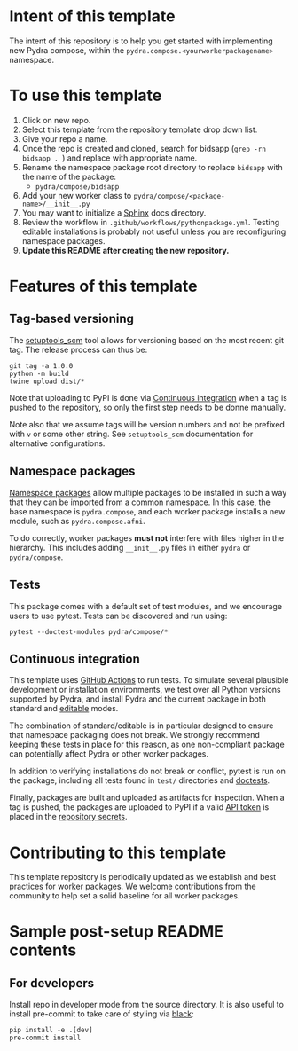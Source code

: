 # Intent of this template

The intent of this repository is to help you get started with implementing new Pydra
compose, within the `pydra.compose.<yourworkerpackagename>` namespace.

# To use this template

1. Click on new repo.
1. Select this template from the repository template drop down list.
1. Give your repo a name.
1. Once the repo is created and cloned, search for bidsapp (`grep -rn bidsapp . `) and
   replace with appropriate name.
1. Rename the namespace package root directory to replace `bidsapp` with the name of the package:
   * `pydra/compose/bidsapp`
1. Add your new worker class to `pydra/compose/<package-name>/__init__.py`
1. You may want to initialize a [Sphinx] docs directory.
1. Review the workflow in `.github/workflows/pythonpackage.yml`. Testing editable installations
   is probably not useful unless you are reconfiguring namespace packages.
1. **Update this README after creating the new repository.**

[Sphinx]: https://www.sphinx-doc.org/en/master/usage/quickstart.html

# Features of this template

## Tag-based versioning

The [setuptools_scm](https://github.com/pypa/setuptools_scm) tool allows for versioning based
on the most recent git tag. The release process can thus be:

```Shell
git tag -a 1.0.0
python -m build
twine upload dist/*
```

Note that uploading to PyPI is done via [Continuous integration](#continuous-integration) when
a tag is pushed to the repository, so only the first step needs to be donne manually.

Note also that we assume tags will be version numbers and not be prefixed with `v` or some other
string. See `setuptools_scm` documentation for alternative configurations.

## Namespace packages

[Namespace packages] allow multiple packages to be installed in such a way that they can be
imported from a common namespace. In this case, the base namespace is `pydra.compose`, and each
worker package installs a new module, such as `pydra.compose.afni`.

To do correctly, worker packages **must not** interfere with files higher in the hierarchy.
This includes adding `__init__.py` files in either `pydra` or `pydra/compose`.

[Namespace packages]: https://www.python.org/dev/peps/pep-0420/

## Tests

This package comes with a default set of test modules, and we encourage users to use pytest.
Tests can be discovered and run using:

```
pytest --doctest-modules pydra/compose/*
```

## Continuous integration

This template uses [GitHub Actions](https://docs.github.com/en/actions/) to run tests. To simulate
several plausible development or installation environments, we test over all Python versions
supported by Pydra, and install Pydra and the current package in both standard and
[editable](https://pip.pypa.io/en/stable/reference/pip_install/#editable-installs) modes.

The combination of standard/editable is in particular designed to ensure that namespace packaging
does not break. We strongly recommend keeping these tests in place for this reason, as one
non-compliant package can potentially affect Pydra or other worker packages.

In addition to verifying installations do not break or conflict, pytest is run on the package,
including all tests found in `test/` directories and [doctests].

Finally, packages are built and uploaded as artifacts for inspection. When a tag is pushed,
the packages are uploaded to PyPI if a valid [API token](https://pypi.org/help/#apitoken) is placed
in the [repository secrets](https://docs.github.com/en/actions/reference/encrypted-secrets).

[doctests]: https://docs.python.org/3/library/doctest.html

# Contributing to this template

This template repository is periodically updated as we establish and best practices for worker
packages. We welcome contributions from the community to help set a solid baseline for all
worker packages.

# Sample post-setup README contents

## For developers

Install repo in developer mode from the source directory. It is also useful to
install pre-commit to take care of styling via [black](https://black.readthedocs.io/):

```
pip install -e .[dev]
pre-commit install
```

